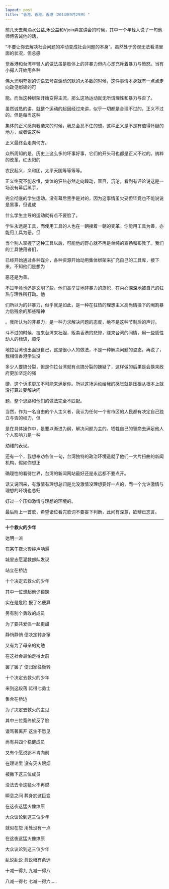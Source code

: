 ```yaml
---
layout: post
title: "香港，香港，香港（2014年9月29日）"
---
```



前几天去帮滴水公益,禾公益和Vjoin弄宣讲会的时候，其中一个年轻人说了一句他师傅告诫他的话，

“不要让你去解决社会问题的冲动变成社会问题的本身”。虽然处于旁观无法看清里面的状况，但总感

觉香港和台湾年轻人的做法虽是肢体上的非暴力但内心却充斥着暴力与愤怒。当有小撮人开始用各种

伟大光明夸张的词语去号召煽动沉默的大多数的时候，这件事情本身就有一点点走向政见绑架的可

能。而当这种绑架开始变得主流，那么这场运动就无所谓理性和暴力与否了。



虽然诚恳的讲，就整个运动的起因经过来讲，似乎一切都是合理不过的，正义不过的。但是每当这种

集体的正义感向我袭来的时候，我总会忍不住的想，这种正义是不是有值得怀疑的地方，或者说这种

正义最终会走向何方。

众所周知的是，历史上这么多的坏事好事，它们的开头可也都是正义不过的。纳粹的改革，红太阳的

农民起义，义和团，太平天国等等等等。

正义终究不能永恒，集体的狂热必然走向躁动，盲目，沉沦。看到有评论说这是一场没有幕后黑手，

完全彻底的学生运动。没有幕后黑手是对的，因为这事情虽欠妥但毕竟也不能说说是黑事，但说成

什么学生主导的运动就有点不要脸了。

学生永远是工具，而使用工具的人也在一朝接着一朝的变革。你能用工具为善，亦能用工具为恶。但

当个别人掌握了这种工具以后，可能他的野心就不再是单纯的宣扬和布教了。我们的工具使用者们，

已经开始通过各种媒介，各种资源开始动用集体绑架来扩充自己的工具库，接下来，不知他们是想为

恶还是为善。

不过毕竟也还是文明了些，他们高举甘地非暴力的旗帜，在内心深深地被自己的狂热与理性所打动。他

们所以为的非暴力，似乎就是如此，是一种在狂热的理想主义高尚情操下的阉割暴力后残余的那些精神

。我所认为的非暴力，是一种力求解决问题的态度，绝不是这种节制后的声讨。

斗不过的时候，拉来台湾来壮胆，贩卖香港的悲惨，赚来台湾的同情，用一些感性动人的标语，顺便

地拉台湾也出面挺自己，这是很小人的做法，不是一种解决问题的姿态。再说了，我相信香港学生没

多少人要搞分裂，但是你拉台湾就有点搞分裂的嫌疑了，这样做的后果是会换来政府更加坚定的强

硬，这个诉求更加不可能来满足你。所以这场运动给我的感觉就是压根从根本上就没打算过要解决问

题，整个思路和他们的做法完全不匹配。

当然，作为一名自由的个人主义者，我认为任何一个省市区的人民都有决定自己独立与否的权力，但

是在具体操作中，是要以渐进为纲，解决问题为主的。牺牲自己的智商去满足他人个人影响力是一种

幼稚的表现。

还有一个，我想奉劝各位一句，台湾独特的政治环境造就了他们一大片扭曲的新闻机构，假如你想正

确理性的看待世界，台湾的新闻网站最好还是永远都不要点开。

话又说回来，有激情有理想总归是比没激情没理想要好一点的，而一个允许激情与理想的环境也总归

好过一个压抑激情与理想的环境的。


最后附上一首歌，希望诸位看完歌词不要妄下判断，此间有深意，欲辩已忘言。


***
**十个救火的少年**

达明一派


在某午夜火警钟声响遍

城里志愿灌救部队发现

站立在桥边

十个决定去救火的少年

其中一位想起他少锻鍊

实在是危险 报了名便算

另有别个勇敢的成员

为了要共爱侣一起更甜

静悄静悄 便决定转身窜

又有为了母亲的劝勉

在这社会最怕走得太前

罢了罢了 便归家往後转

十个决定去救火的少年

来到这段落 祗得七勇士

集合在桥边

为了决定去救火的主见

其中三位竟终於反了脸

谩骂著离开 这生不愿见

尚有共四个稳健成员

又有个愿说郤不肯向前

在理论里 没有灭火跟烟

被撇下这三位成员

没法去令这猛火不再燃

瞬息之间 葬身於这巨变

在这夜这猛火像燎原

大众议论到这三位少年

就似在怨 用处没有一点

在这夜这猛火像燎原

大众议论到这三位少年

乱说乱说 愈说祗有愈远

十减一得九 九减一得八

八减一得七 七减一得六.....



